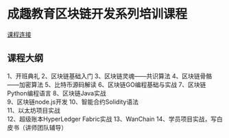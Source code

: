 # 成趣教育区块链开发系列培训课程
[](https://github.com/ChengQuEducation/BlockChain/master/Screenshots/banner.png)

[课程连接](https://app-yundian.qilitech.cn/plat/m/product-view?productId=b9809230ed2e48d7b781a7c107c0743a&vip_expertsId=ecebdab572af4954a84a0e64b62bc0fe&from=timeline&isappinstalled=0)

## 课程大纲

1、开班典礼
2、区块链基础入门
3、区块链灵魂——共识算法 
4、区块链骨骼——加密算法 
5、比特币源码解读 
6、区块链GO编程基础与实战 
7、区块链Python编程语言 
8、区块链Java实战  
9、区块链node.js开发 
10、智能合约Solidity语法  
11、以太坊项目实战    
12、超级账本HyperLedger Fabric实战 
13、WanChain
14、学员项目实战，写白皮书（讲师团队辅导）







